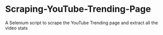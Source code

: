 # Scraping-YouTube-Trending-Page
A Selenium script to scrape the YouTube Trending page and extract all the video stats
